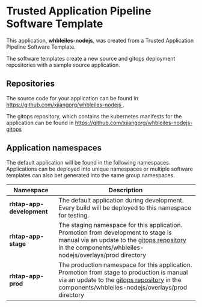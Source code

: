 # Trusted Application Pipeline Software Template

This application, **whbleiles-nodejs**, was created from a Trusted Application Pipeline Software Template.

The software templates create a new source and gitops deployment repositories with a sample source application. 

## Repositories

The source code for your application can be found in [https://github.com/xjiangorg/whbleiles-nodejs ](https://github.com/xjiangorg/whbleiles-nodejs ).
 
The gitops repository, which contains the kubernetes manifests for the application can be found in 
[https://github.com/xjiangorg/whbleiles-nodejs-gitops ](https://github.com/xjiangorg/whbleiles-nodejs-gitops ) 

## Application namespaces 

The default application will be found in the following namespaces. Applications can be deployed into unique namespaces or multiple software templates can also bet generated into the same group namespaces.  

|  Namespace   |  Description   |  
| -------- | -------- |   
| **rhtap-app-development** | The default application during development. Every build will be deployed to this namespace for testing. | 
| **rhtap-app-stage** | The staging namespace for this application. Promotion from development to stage is manual via an update to the [gitops repository](https://github.com/xjiangorg/whbleiles-nodejs-gitops ) in the components/whbleiles-nodejs/overlays/prod directory |  
| **rhtap-app-prod** | The production namespace for this application. Promotion from stage to production is manual via an update to the [gitops repository](https://github.com/xjiangorg/whbleiles-nodejs-gitops ) in the components/whbleiles-nodejs/overlays/prod directory | 